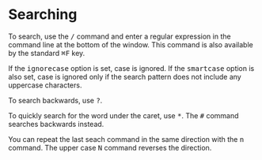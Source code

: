 # Searching

To search, use the <kbd>/</kbd> command and enter a regular expression
in the command line at the bottom of the window. This command is also
available by the standard <kbd>&#x2318;F</kbd> key.

If the <kbd>ignorecase</kbd> option is set, case is ignored. If the
<kbd>smartcase</kbd> option is also set, case is ignored only if the
search pattern does not include any uppercase characters.

To search backwards, use <kbd>?</kbd>.

To quickly search for the word under the caret, use <kbd>*</kbd>. The
<kbd>#</kbd> command searches backwards instead.

You can repeat the last seach command in the same direction with the
<kbd>n</kbd> command. The upper case <kbd>N</kbd> command reverses the
direction.

